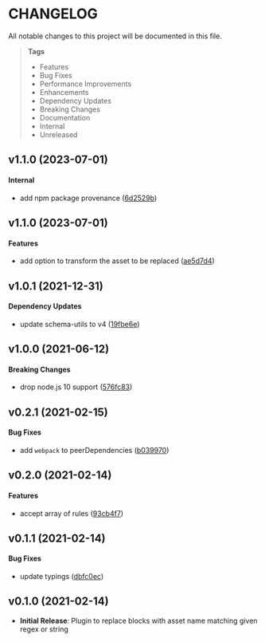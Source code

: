 # CHANGELOG

All notable changes to this project will be documented in this file.

> **Tags**
>
> - Features
> - Bug Fixes
> - Performance Improvements
> - Enhancements
> - Dependency Updates
> - Breaking Changes
> - Documentation
> - Internal
> - Unreleased

## v1.1.0 (2023-07-01)

#### Internal

- add npm package provenance ([6d2529b](https://github.com/sibiraj-s/replace-asset-name-webpack-plugin/commit/6d2529b))

## v1.1.0 (2023-07-01)

#### Features

- add option to transform the asset to be replaced ([ae5d7d4](https://github.com/sibiraj-s/replace-asset-name-webpack-plugin/commit/ae5d7d4))

## v1.0.1 (2021-12-31)

#### Dependency Updates

- update schema-utils to v4 ([19fbe6e](https://github.com/sibiraj-s/replace-asset-name-webpack-plugin/commit/19fbe6e))

## v1.0.0 (2021-06-12)

#### Breaking Changes

- drop node.js 10 support ([576fc83](https://github.com/sibiraj-s/replace-asset-name-webpack-plugin/commit/576fc83))

## v0.2.1 (2021-02-15)

#### Bug Fixes

- add `webpack` to peerDependencies ([b039970](https://github.com/sibiraj-s/replace-asset-name-webpack-plugin/commit/b039970))

## v0.2.0 (2021-02-14)

#### Features

- accept array of rules ([93cb4f7](https://github.com/sibiraj-s/replace-asset-name-webpack-plugin/commit/93cb4f7))

## v0.1.1 (2021-02-14)

#### Bug Fixes

- update typings ([dbfc0ec](https://github.com/sibiraj-s/replace-asset-name-webpack-plugin/commit/dbfc0ec))

## v0.1.0 (2021-02-14)

- **Initial Release**: Plugin to replace blocks with asset name matching given regex or string

